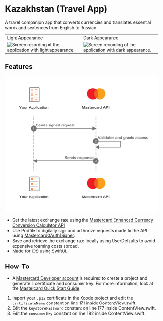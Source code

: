 # Kazakhstan (Travel App)
A travel companion app that converts currencies and translates essential words and sentences from English to Russian.

<table>
<tr>
<td>Light Appearance</td>
<td>Dark Appearance</td>
</tr>
<tr>
<td><img src="Resources/Kazakhstan-Light-Portrait.gif" alt="Screen recording of the application with light appearance."></td>
<td><img src="Resources/Kazakhstan-Dark-Portrait.gif" alt="Screen recording of the application with dark appearance."></td>
</tr>
</table>

## Features
![Mastercard API authentication process.](Resources/Mastercard-Authentication-Process.png)
- Get the latest exchange rate using the [Mastercard Enhanced Currency Conversion Calculator API](https://developer.mastercard.com/enhanced-currency-conversion-calculator/documentation/api-reference/).
- Use Podfile to digitally sign and authorize requests made to the API using [MastercardOAuth1Signer](https://github.com/Mastercard/oauth1-signer-swift).
- Save and retrieve the exchange rate locally using UserDefaults to avoid expensive roaming costs abroad.
- Made for iOS using SwiftUI.

## How-To
- A [Mastercard Developer account](https://developer.mastercard.com/product/currency-conversion-calculator/) is required to create a project and generate a certificate and consumer key. For more information, look at the [Mastercard Quick Start Guide](https://developer.mastercard.com/platform/documentation/getting-started-with-mastercard-apis/quick-start-guide/).

1) Import your `.p12` certificate in the Xcode project and edit the `certificateName` constant on line 171 inside ContentView.swift.
2) Edit the `keystorePassword` constant on line 177 inside ContentView.swift.
3) Edit the `consumerKey` constant on line 182 inside ContentView.swift.
